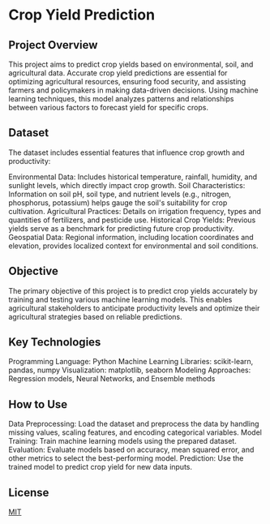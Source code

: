 # Crop Yield Prediction

## Project Overview
This project aims to predict crop yields based on environmental, soil, and agricultural data. Accurate crop yield predictions are essential for optimizing agricultural resources, ensuring food security, and assisting farmers and policymakers in making data-driven decisions. Using machine learning techniques, this model analyzes patterns and relationships between various factors to forecast yield for specific crops.

## Dataset
The dataset includes essential features that influence crop growth and productivity:

Environmental Data: Includes historical temperature, rainfall, humidity, and sunlight levels, which directly impact crop growth.
Soil Characteristics: Information on soil pH, soil type, and nutrient levels (e.g., nitrogen, phosphorus, potassium) helps gauge the soil's suitability for crop cultivation.
Agricultural Practices: Details on irrigation frequency, types and quantities of fertilizers, and pesticide use.
Historical Crop Yields: Previous yields serve as a benchmark for predicting future crop productivity.
Geospatial Data: Regional information, including location coordinates and elevation, provides localized context for environmental and soil conditions.

## Objective
The primary objective of this project is to predict crop yields accurately by training and testing various machine learning models. This enables agricultural stakeholders to anticipate productivity levels and optimize their agricultural strategies based on reliable predictions.

## Key Technologies
Programming Language: Python
Machine Learning Libraries: scikit-learn, pandas, numpy
Visualization: matplotlib, seaborn
Modeling Approaches: Regression models, Neural Networks, and Ensemble methods

## How to Use
Data Preprocessing: Load the dataset and preprocess the data by handling missing values, scaling features, and encoding categorical variables.
Model Training: Train machine learning models using the prepared dataset.
Evaluation: Evaluate models based on accuracy, mean squared error, and other metrics to select the best-performing model.
Prediction: Use the trained model to predict crop yield for new data inputs.

## License
[MIT](https://choosealicense.com/licenses/mit/)
